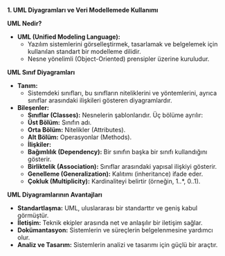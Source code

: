 **1. UML Diyagramları ve Veri Modellemede Kullanımı**

**UML Nedir?**

- **UML (Unified Modeling Language):**
	- Yazılım sistemlerini görselleştirmek, tasarlamak ve belgelemek için kullanılan standart bir modelleme dilidir.
	- Nesne yönelimli (Object-Oriented) prensipler üzerine kuruludur.

**UML Sınıf Diyagramları**

- **Tanım:**
	- Sistemdeki sınıfları, bu sınıfların niteliklerini ve yöntemlerini, ayrıca sınıflar arasındaki ilişkileri gösteren diyagramlardır.
- **Bileşenler:**
	- **Sınıflar (Classes):** Nesnelerin şablonlarıdır. Üç bölüme ayrılır:
	- **Üst Bölüm:** Sınıfın adı.
	- **Orta Bölüm:** Nitelikler (Attributes).
	- **Alt Bölüm:** Operasyonlar (Methods).
	- **İlişkiler:**
	- **Bağımlılık (Dependency):** Bir sınıfın başka bir sınıfı kullandığını gösterir.
	- **Birliktelik (Association):** Sınıflar arasındaki yapısal ilişkiyi gösterir.
	- **Genelleme (Generalization):** Kalıtımı (inheritance) ifade eder.
	- **Çokluk (Multiplicity):** Kardinaliteyi belirtir (örneğin, 1..*, 0..1).

**UML Diyagramlarının Avantajları**

- **Standartlaşma:** UML, uluslararası bir standarttır ve geniş kabul görmüştür.
- **İletişim:** Teknik ekipler arasında net ve anlaşılır bir iletişim sağlar.
- **Dokümantasyon:** Sistemlerin ve süreçlerin belgelenmesine yardımcı olur.
- **Analiz ve Tasarım:** Sistemlerin analizi ve tasarımı için güçlü bir araçtır.
